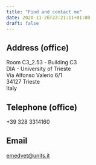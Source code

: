 ```yaml
---
title: "Find and contact me"
date: 2020-11-26T23:21:11+01:00
draft: false
---
```


## Address (office)

Room C3_2.53 - Building C3\
DIA - University of Trieste\
Via Alfonso Valerio 6/1\
34127 Trieste\
Italy

## Telephone (office)

+39 328 3314160

## Email

[emedvet@units.it](mailto:emedvet@units.it)
